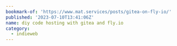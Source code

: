 ```yaml
---
bookmark-of: 'https://www.mat.services/posts/gitea-on-fly-io/'
published: '2023-07-10T13:41:06Z'
name: diy code hosting with gitea and fly.io
category:
  - indieweb
---
```

